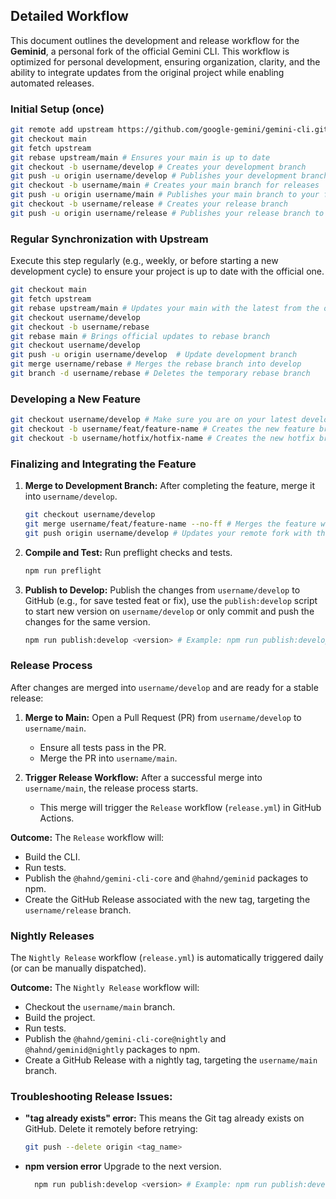 ## Detailed Workflow

This document outlines the development and release workflow for the **Geminid**, a personal fork of the official Gemini CLI. This workflow is optimized for personal development, ensuring organization, clarity, and the ability to integrate updates from the original project while enabling automated releases.

### Initial Setup (once)

```bash
git remote add upstream https://github.com/google-gemini/gemini-cli.git # Adds the remote of the original project
git checkout main
git fetch upstream
git rebase upstream/main # Ensures your main is up to date
git checkout -b username/develop # Creates your development branch
git push -u origin username/develop # Publishes your development branch to your fork
git checkout -b username/main # Creates your main branch for releases
git push -u origin username/main # Publishes your main branch to your fork
git checkout -b username/release # Creates your release branch
git push -u origin username/release # Publishes your release branch to your fork
```

### Regular Synchronization with Upstream

Execute this step regularly (e.g., weekly, or before starting a new development cycle) to ensure your project is up to date with the official one.

```bash
git checkout main
git fetch upstream
git rebase upstream/main # Updates your main with the latest from the official project
git checkout username/develop
git checkout -b username/rebase
git rebase main # Brings official updates to rebase branch
git checkout username/develop
git push -u origin username/develop  # Update development branch
git merge username/rebase # Merges the rebase branch into develop
git branch -d username/rebase # Deletes the temporary rebase branch
```

### Developing a New Feature

```bash
git checkout username/develop # Make sure you are on your latest development branch
git checkout -b username/feat/feature-name # Creates the new feature branch
git checkout -b username/hotfix/hotfix-name # Creates the new hotfix branch
```

### Finalizing and Integrating the Feature

1.  **Merge to Development Branch:** After completing the feature, merge it into `username/develop`.

    ```bash
    git checkout username/develop
    git merge username/feat/feature-name --no-ff # Merges the feature with an explicit merge commit
    git push origin username/develop # Updates your remote fork with the new feature
    ```

2.  **Compile and Test:** Run preflight checks and tests.

    ```bash
    npm run preflight
    ```

3.  **Publish to Develop:** Publish the changes from `username/develop` to GitHub (e.g., for save tested feat or fix), use the `publish:develop` script to start new version on `username/develop` or only commit and push the changes for the same version.

    ```bash
    npm run publish:develop <version> # Example: npm run publish:develop 0.1.27
    ```

### Release Process

After changes are merged into `username/develop` and are ready for a stable release:

1.  **Merge to Main:** Open a Pull Request (PR) from `username/develop` to `username/main`.
    - Ensure all tests pass in the PR.
    - Merge the PR into `username/main`.

2.  **Trigger Release Workflow:** After a successful merge into `username/main`, the release process starts.
    - This merge will trigger the `Release` workflow (`release.yml`) in GitHub Actions.

**Outcome:** The `Release` workflow will:

- Build the CLI.
- Run tests.
- Publish the `@hahnd/gemini-cli-core` and `@hahnd/geminid` packages to npm.
- Create the GitHub Release associated with the new tag, targeting the `username/release` branch.

### Nightly Releases

The `Nightly Release` workflow (`release.yml`) is automatically triggered daily (or can be manually dispatched).

**Outcome:** The `Nightly Release` workflow will:

- Checkout the `username/main` branch.
- Build the project.
- Run tests.
- Publish the `@hahnd/gemini-cli-core@nightly` and `@hahnd/geminid@nightly` packages to npm.
- Create a GitHub Release with a nightly tag, targeting the `username/main` branch.

### Troubleshooting Release Issues:

- **"tag already exists" error:** This means the Git tag already exists on GitHub. Delete it remotely before retrying:

  ```bash
  git push --delete origin <tag_name>
  ```

- **npm version error** Upgrade to the next version.

  ```bash
    npm run publish:develop <version> # Example: npm run publish:develop 0.1.27
  ```
